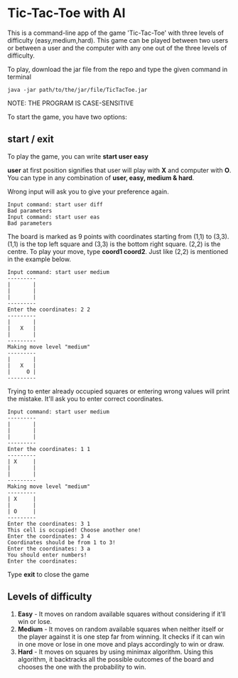 # Tic-Tac-Toe with AI

This is a command-line app of the game 'Tic-Tac-Toe' with three levels of difficulty (easy,medium,hard). This game can be played between two users or between a user and the computer with any one out of the three levels of difficulty.

To play, download the jar file from the repo and type the given command in terminal
```
java -jar path/to/the/jar/file/TicTacToe.jar
```
NOTE: THE PROGRAM IS CASE-SENSITIVE

To start the game, you have two options: 
## **start** / **exit**

To play the game, you can write **start user easy**

**user** at first position signifies that user will play with **X** and computer with **O**. You can type in any combination of **user, easy, medium & hard**.

Wrong input will ask you to give your preference again.

```
Input command: start user diff
Bad parameters
Input command: start user eas
Bad parameters
```

The board is marked as 9 points with coordinates starting from (1,1) to (3,3). (1,1) is the top left square and (3,3) is the bottom right square. (2,2) is the centre. To play your move, type **coord1 coord2**. Just like (2,2) is mentioned in the example below.

```
Input command: start user medium
---------
|       |
|       |
|       |
---------
Enter the coordinates: 2 2
---------
|       |
|   X   |
|       |
---------
Making move level "medium"
---------
|       |
|   X   |
|     O |
---------
```

Trying to enter already occupied squares or entering wrong values will print the mistake. It'll ask you to enter correct coordinates.

```
Input command: start user medium
---------
|       |
|       |
|       |
---------
Enter the coordinates: 1 1
---------
| X     |
|       |
|       |
---------
Making move level "medium"
---------
| X     |
|       |
| O     |
---------
Enter the coordinates: 3 1
This cell is occupied! Choose another one!
Enter the coordinates: 3 4
Coordinates should be from 1 to 3!
Enter the coordinates: 3 a
You should enter numbers!
Enter the coordinates:
```

Type **exit** to close the game

## Levels of difficulty
1. **Easy** - It moves on random available squares without considering if it'll win or lose.
2. **Medium** - It moves on random available squares when neither itself or the player against it is one step far from winning. It checks if it can win in one move or lose in one move and plays accordingly to win or draw.
3. **Hard** - It moves on squares by using minimax algorithm. Using this algorithm, it backtracks all the possible outcomes of the board and chooses the one with the probability to win. 
